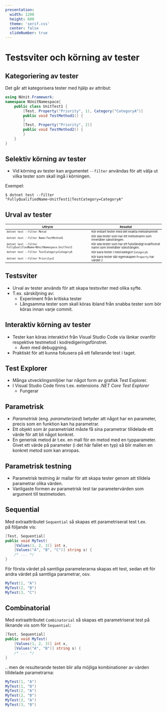 ```yaml
---
presentation:
  width: 1200
  height: 600
  theme: 'serif.css'
  center: false
  slideNumber: true
---
```

<style type="text/css">
  .reveal h1 {
    display: inline;
    text-align: center;
    display: flex;
    flex-direction: column;
    align-items: center;
  }
  .reveal p {
    text-align: left;
  }
  .reveal ul {
    display: block;
  }
  .reveal ol {
    display: block;
  }
  .reveal section {
    resize: false;
    width: 100%;
    height: 100;
    text-align: left;
   
  }
  .reveal pre {
    zoom: 110%;
  }
  div.slides{
    # border: 1px solid black;
  }
  .reveal code {
    zoom: 90%;
  }
</style>

<!-- slide -->

# Testsviter och körning av tester

<!-- slide -->

## Kategoriering av tester

Det går att kategorisera tester med hjälp av attribut: 

```cs
using NUnit.Framework;
namespace NUnitNamespace{
    public class UnitTest1 {
        [Test, Property("Priority", 1), Category("CategoryA")]
        public void TestMethod1() {
        }
        [Test, Property("Priority", 2)]
        public void TestMethod2() {
        }
    }
}
```

<!-- slide -->

## Selektiv körning av tester

- Vid körning av tester kan argumentet ``--filter`` användas för att välja ut vilka tester som skall ingå i körningen. 

Exempel: 

```console
$ dotnet test --filter "FullyQualifiedName~UnitTest1|TestCategory=CategoryA"
```

<!-- slide -->

## Urval av tester

<div style="zoom: 0.6">

| Uttryck | Resultat | 
| --- | --- | 
| ``dotnet test --filter Metod`` | Kör enbart tester med det exakta metodnamnet  | 
| ``dotnet test --filter Name~TestMethod1`` | Kör alla tester som har ett metodnamn som innehåller säksträngen. | 
| ``dotnet test --filter FullyQualifiedName~NUnitNamespace.UnitTest1`` | Kör alla tester som har ett fullständigt kvalificerat namn som innehåller söksträngen. |
| ``dotnet test --filter TestCategory=CategoryA`` | Kör bara tester i med kategori ``CategoryA``. | 
| ``dotnet test --filter Priority=2`` | Kör bara tester där egenskapen ``Property`` har värdet ``2`` | 

</div>

<!-- slide -->

## Testsviter

- Urval av tester används för att skapa testsviter med olika syfte. 
- T.ex. särskiljning av: 
  - Experiment från kritiska tester
  - Långsamma tester som skall köras ibland från snabba tester som bör köras innan varje commit. 

<!-- slide -->

## Interaktiv körning av tester 

- Tester kan köras interaktivt från Visual Studio Code via länkar ovanför respektive testmetod i kodredigeringsfönstret.
  - Även med debuggning. 
- Praktiskt för att kunna fokusera på ett fallerande test i taget. 


<!-- slide -->

## Test Explorer

- Många utvecklingsmiljöer har något form av grafisk Test Explorer. 
- I Visual Studio Code finns t.ex. extensions *.NET Core Test Explorer*
  - Fungerar 

<!-- slide -->

## Parametrisk

- *Parametrisk* (eng. *parameterized*) betyder att något har en parameter, precis som en funktion kan ha parametrar. 
- Ett objekt som är parametriskt måste få sina parametrar tilldelade ett värde för att bli något konkret. 
- En generisk metod är t.ex. en mall för en metod med en typparameter. Givet ett värde på parameter (i det här fallet en typ) så blir mallen en konkret metod som kan anropas. 

<!-- slide -->

## Parametrisk testning

- Parametrisk testning är mallar för att skapa tester genom att tilldela parametrar olika värden. 
- Vanligaste formen av parametrisk test tar parametervärden som argument till testmetoden.

<!-- slide -->

## Sequential 

Med extraattributet ``Sequential`` så skapas ett parametriserat test t.ex. på följande vis: 

```cs
[Test, Sequential]
public void MyTest(
    [Values(1, 2, 3)] int x,
    [Values("A", "B", "C")] string s) {
    /* ... */
}
```

<!-- slide -->

För första värdet på samtliga parameterarna skapas ett test, sedan ett för andra värdet på samtliga parametrar, osv. 

```cs
MyTest(1, "A")
MyTest(2, "B")
MyTest(3, "C")
```

<!-- slide -->

## Combinatorial 

Med extraattributet ``Combinatorial`` så skapas ett parametriserat test på liknande vis som för ``Sequential``: 

```cs
[Test, Sequential]
public void MyTest(
    [Values(1, 2, 3)] int x,
    [Values("A", "B")] string s) {
    /* ... */
}
```

<!-- slide -->

.. men de resulterande testen blir alla möjliga kombinationer av värden tilldelade parametrarna:

```cs
MyTest(1, "A")
MyTest(1, "B")
MyTest(2, "A")
MyTest(2, "B")
MyTest(3, "A")
MyTest(3, "B")
```